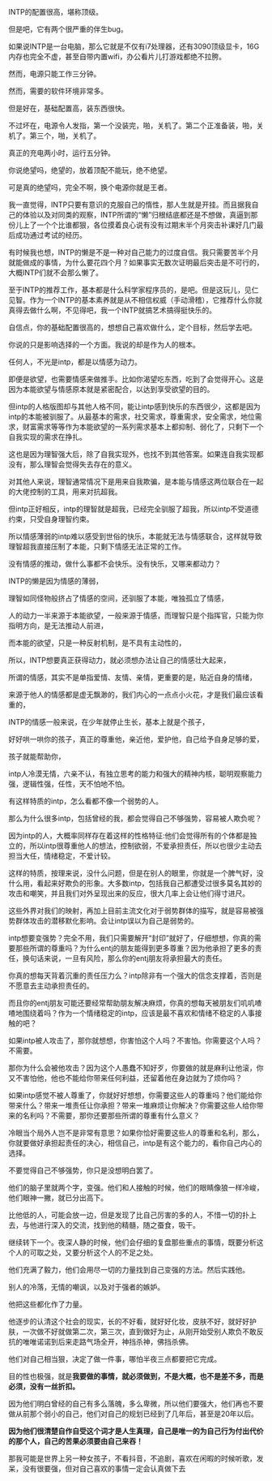 INTP的配置很高，堪称顶级。

但是吧，它有两个很严重的伴生bug。

如果说INTP是一台电脑，那么它就是不仅有i7处理器，还有3090顶级显卡，16G内存也完全不虚，甚至自带内置wifi，办公看片儿打游戏都绝不拉胯。

然而，电源只能工作三分钟。

然而，需要的软件环境非常多。

但是好在，基础配置高，装东西很快。

不过坏在，电源令人发指，第一个没装完，啪，关机了。第二个正准备装，啪，关机了。第三个，啪，关机了。

真正的充电两小时，运行五分钟。

你说绝望吗，绝望的，放着顶配不能玩，绝不绝望。

可是真的绝望吗，完全不啊，换个电源你就是王者。

我一直觉得，INTP只要有意识的克服自己的惰性，那人生就是开挂。而且据我自己的体验以及对同类的观察，INTP所谓的“懒”归根结底都还是不想做，真逼到那份儿上了一个个比谁都狠，各位摸着良心说有没有过期末半个月突击补课好几门最后成功通过考试的经历。

有时候我也想，INTP的懒是不是一种对自己能力的过度自信。我只需要苦半个月就能做成的事情，为什么要花四个月？如果事实无数次证明最后突击是不可行的，大概INTP们就不会那么懒了。

至于INTP的推荐工作，基本都是什么科学家程序员的，是吧。但是这玩儿，见仁见智。作为一个INTP的基本素养就是从不相信权威（手动滑稽），它推荐什么你就真得去做什么啊，不见得吧，我一个INTP就搞艺术搞得挺快乐的。

自信点，你的基础配置很高的，想想自己喜欢做什么，定个目标，然后学去吧。



你说的只是影响选择的一个方面。我说的却是作为人的根本。

任何人，不光是intp，都是以情感为动力。

即便是欲望，也需要情感来做推手。比如你渴望吃东西，吃到了会觉得开心。这是因为本能欲望与情感原本就是紧密配合，以达到享受欲望的目的。

但intp的人格版图却与其他人格不同，能让intp感到快乐的东西很少，这都是因为intp的本能被驯服了。从最基本的需求，社交需求，尊重需求，安全需求，地位需求，财富需求等等作为本能欲望的一系列需求基本上都抑制、弱化了，只剩下一个自我实现的需求在挣扎。

这也是因为理智强大后，除了自我实现外，也找不到其他答案。如果连自我实现都没有，那么理智会觉得失去存在的意义。

对其他人来说，理智通常情况下是用来自我欺骗，是本能与情感这两位联合在一起的大佬控制的工具，用来对抗超我。

但intp正好相反，intp的理智就是超我，已经完全驯服了超我，所以intp不受道德约束，只受自身理智约束。

所以情感薄弱的intp难以感受到世俗的快乐，本能就无法与情感联合，这样就导致理智超我直接压制了本能，只剩下情感无法正常的工作。

没有情感的推动，做什么事都不会快乐。没有快乐，又哪来都动力？



INTP的懒是因为情感的薄弱，

理智如同怪物般挤占了情感的空间，还驯服了本能，唯独孤立了情感，

人的动力一半来源于本能欲望，一般来源于情感，而理智只是个指挥官，只能为你指明方向，是无法推动人前进，

而本能的欲望，只是一种反射机制，是不具有主动性的，

所以，INTP想要真正获得动力，就必须想办法让自己的情感壮大起来，

所谓的情感，其实不是单指爱情、友情、亲情，更重要的是，贴近自身的情绪，

来源于他人的情感都是虚无飘渺的，我们内心的一点点小火花，才是我们最应该看重的，

INTP的情感一般来说，在少年就停止生长，基本上就是个孩子，

好好哄一哄你的孩子，真正的尊重他，亲近他，爱护他，自己给予自身足够的爱，

孩子就能帮助你，





intp人冷漠无情，六亲不认，有独立思考的能力和强大的精神内核，聪明观察能力强，逻辑性强，任性，天不怕地不怕。

有这样特质的intp，怎么看都不像一个弱势的人。

那么为什么很多intp，包括曾经的我，都会觉得自己不够强势，容易被人欺负呢？

因为intp的人，大概率同样存在着这样的性格特征:他们会觉得所有的个体都是独立的，所以intp很尊重他人的想法，控制欲弱，不爱承担责任，所以也很少主动去担当大任，情绪稳定，不爱计较。

这样的特质，按理来说，没什么问题，但是在别人的眼里，你就是一个脾气好，没什么用，看起来好欺负的形象。大多数intp，包括我自己都遭受过很多莫名其妙的攻击和嘲笑，并且我们对外呈现出来的反应，很大几率上会让他们得寸进尺。

这些外界对我们的映射，再加上目前主流文化对于弱势群体的描写，就是容易被强势群体攻击的潜移默化影响。会让intp误以为自己是弱势的。

intp想要变强势？完全不用，我们只需要解开“封印”就好了，仔细想想，你真的需要那些所谓的尊重吗？为什么entj的朋友能得到更多尊重？因为他承担了更多的责任，换句话来说，一旦有风险，那么你的entj朋友将承担最大的责任。

你真的想每天背着沉重的责任压力么？intp除非有一个强大的信念支撑着，否则是不愿意去主动承担责任的。

而且你的entj朋友可能还要经常帮助朋友解决麻烦，你真的想每天被朋友们叽叽喳喳地围绕着吗？作为一个情绪稳定的intp，应该是最不喜欢和情绪不稳定的人事接触的吧？

如果intp被人攻击了，那你就想想，你害怕这个人吗？不害怕。你需要这个人吗？不需要。

那你为什么会被他攻击？因为这个人愚蠢不知好歹，你要做的就是麻利让他滚，你又不害怕他，他也不能给你带来任何利益，还留着他在身边就为了烦你吗？

如果intp感觉不被人尊重了，你就好好想想，你需要这些人的尊重吗？他们能给你带来什么？带来一堆责任让你承担？带来一堆麻烦让你解决？你需要这些人给你带来的名利吗？不需要，那你还要那些所谓的尊重有什么意义？

冷眼当个局外人岂不是非常有意思？如果你恰好需要这些人的尊重和名利，那么，你就要做好承担起责任的决心，相信自己，intp是有这个能力的，看你自己内心的选择。

不要觉得自己不够强势，你只是没想明白罢了。

他们的脑子里就两个字，变强。他们和人接触的时候，他们的眼睛像狼一样冷峻，他们眼神一撇，就已分出高下。

比他低的人，可能会放一边，但是发现了比自己厉害的多的人，不惜一切的扑上去，与他进行深入的交流，找到他的精髓，随之蚕食，吸干。

继续转下一个。夜深人静的时候，他们会仔细的复盘那些重点的事情，既要分析这个人的可取之处，又要分析这个人的不足之处。

他们充满了毅力，他们会用尽一切的力量找到自己变强的方法。然后实践他。

别人的冷落，无情的嘲讽，以及对于强者的嫉妒。

他把这些都化作了力量。

他逐步的认清这个社会的现实，长的不好看，就好好化妆，皮肤不好，就好好护肤，一次做不好就做第二次，第三次，直到做好为止，从刚开始受别人欺负不敢反抗的唯唯诺诺到后来走路气场全开，神挡杀神，佛挡杀佛。

他们对自己相当狠，决定了做一件事，哪怕半夜三点都要把它完成。

目的性也极强，就是**我要做的事情，就必须做到，不是大概，也不是差不多，而是必须，没有一丝折扣。**

因为他们明白曾经的自己有多么落魄，多么卑微，所以他们要强大，他们再也不要做从前那个弱小的自己，他们对自己的规划已经到了几年后，甚至是20年以后。

**因为他们很清楚自作自受这个词才是人生真理，自己是唯一的为自己行为付出代价的那个人，自己的苦果必须要由自己来吞！**



那我可能是世界上另一种女孩子，不看抖音，不追剧，喜欢在闲暇的时候听歌，发呆，没有很要强，但对自己喜欢的事情一定会认真做下去

